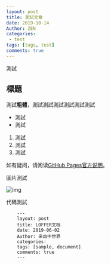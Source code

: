 ```yaml
---
layout: post
title: 測試文章
date: 2019-10-14
Author: ZEN
categories:
 - test 
tags: [tags, test]
comments: true
---
```


測試

<!--more-->

## 標題

測試**粗體**，測試測試測試測試測試測試

- 測試
- 測試

1. 測試
2. 測試
3. 測試

如有疑问，请阅读[GitHub Pages官方说明](https://pages.github.com/)。

圖片測試

![img](https://raw.githubusercontent.com/FromEndWorld/LOFFER/master/images/published.png)

代碼測試
```
    ---
    layout: post
    title: LOFFER文档
    date: 2019-06-02
    Author: 来自中世界
    categories: 
    tags: [sample, document]
    comments: true
    --- 
```
